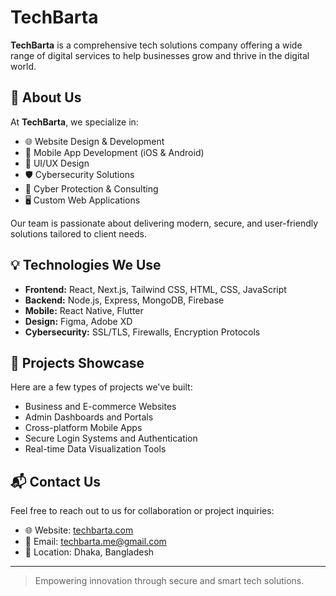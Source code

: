 # TechBarta

**TechBarta** is a comprehensive tech solutions company offering a wide range of digital services to help businesses grow and thrive in the digital world.

## 🚀 About Us

At **TechBarta**, we specialize in:

- 🌐 Website Design & Development  
- 📱 Mobile App Development (iOS & Android)  
- 🎨 UI/UX Design  
- 🛡️ Cybersecurity Solutions  
- 🧠 Cyber Protection & Consulting  
- 🖥️ Custom Web Applications  

Our team is passionate about delivering modern, secure, and user-friendly solutions tailored to client needs.

## 💡 Technologies We Use

- **Frontend:** React, Next.js, Tailwind CSS, HTML, CSS, JavaScript  
- **Backend:** Node.js, Express, MongoDB, Firebase  
- **Mobile:** React Native, Flutter  
- **Design:** Figma, Adobe XD  
- **Cybersecurity:** SSL/TLS, Firewalls, Encryption Protocols  

## 📱 Projects Showcase

Here are a few types of projects we've built:

- Business and E-commerce Websites  
- Admin Dashboards and Portals  
- Cross-platform Mobile Apps  
- Secure Login Systems and Authentication  
- Real-time Data Visualization Tools  

## 📬 Contact Us

Feel free to reach out to us for collaboration or project inquiries:

- 🌐 Website: [techbarta.com](https://techbarta.com) 
- 📧 Email: techbarta.me@gmail.com
- 📍 Location: Dhaka, Bangladesh

---

> Empowering innovation through secure and smart tech solutions.

